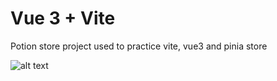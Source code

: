 # Vue 3 + Vite

Potion store project used to practice vite, vue3 and pinia store

![alt text](hhttps://i.ibb.co/N3zKRcb/image.png)
